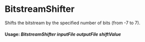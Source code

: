 # BitstreamShifter
Shifts the bitstream by the specified number of bits (from -7 to 7).
#### Usage: *BitstreamShifter inputFile outputFile shiftValue*
